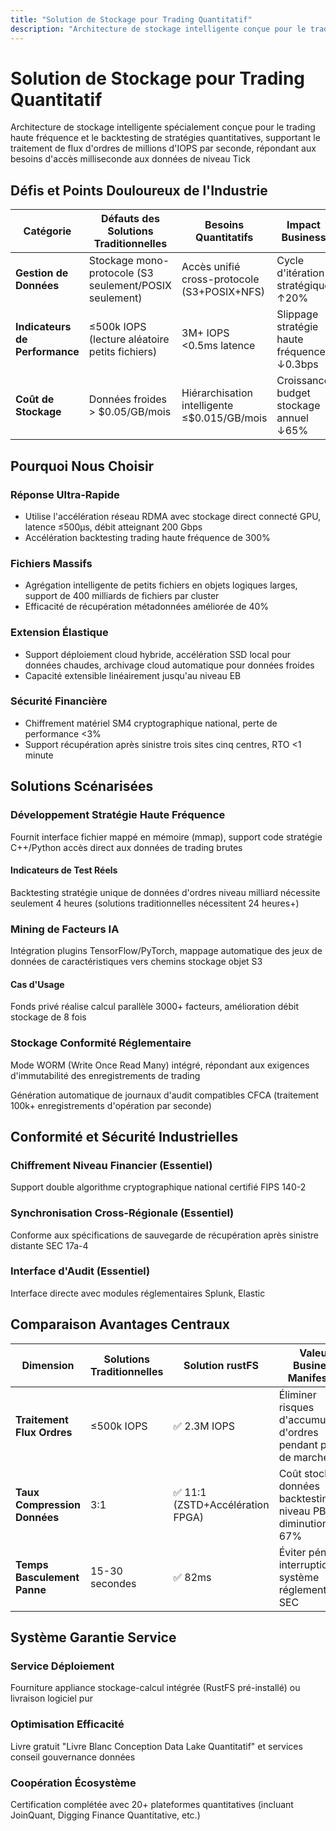 ```yaml
---
title: "Solution de Stockage pour Trading Quantitatif"
description: "Architecture de stockage intelligente conçue pour le trading haute fréquence et backtesting de stratégies quantitatives"
---
```


# Solution de Stockage pour Trading Quantitatif

Architecture de stockage intelligente spécialement conçue pour le trading haute fréquence et le backtesting de stratégies quantitatives, supportant le traitement de flux d'ordres de millions d'IOPS par seconde, répondant aux besoins d'accès milliseconde aux données de niveau Tick

## Défis et Points Douloureux de l'Industrie

| Catégorie | Défauts des Solutions Traditionnelles | Besoins Quantitatifs | Impact Business |
|-----------|---------------------------------------|---------------------|-----------------|
| **Gestion de Données** | Stockage mono-protocole (S3 seulement/POSIX seulement) | Accès unifié cross-protocole (S3+POSIX+NFS) | Cycle d'itération stratégique ↑20% |
| **Indicateurs de Performance** | ≤500k IOPS (lecture aléatoire petits fichiers) | 3M+ IOPS <0.5ms latence | Slippage stratégie haute fréquence ↓0.3bps |
| **Coût de Stockage** | Données froides > $0.05/GB/mois | Hiérarchisation intelligente ≤$0.015/GB/mois | Croissance budget stockage annuel ↓65% |

## Pourquoi Nous Choisir

### Réponse Ultra-Rapide

- Utilise l'accélération réseau RDMA avec stockage direct connecté GPU, latence ≤500μs, débit atteignant 200 Gbps
- Accélération backtesting trading haute fréquence de 300%

### Fichiers Massifs

- Agrégation intelligente de petits fichiers en objets logiques larges, support de 400 milliards de fichiers par cluster
- Efficacité de récupération métadonnées améliorée de 40%

### Extension Élastique

- Support déploiement cloud hybride, accélération SSD local pour données chaudes, archivage cloud automatique pour données froides
- Capacité extensible linéairement jusqu'au niveau EB

### Sécurité Financière

- Chiffrement matériel SM4 cryptographique national, perte de performance <3%
- Support récupération après sinistre trois sites cinq centres, RTO <1 minute

## Solutions Scénarisées

### Développement Stratégie Haute Fréquence

Fournit interface fichier mappé en mémoire (mmap), support code stratégie C++/Python accès direct aux données de trading brutes

#### Indicateurs de Test Réels

Backtesting stratégie unique de données d'ordres niveau milliard nécessite seulement 4 heures (solutions traditionnelles nécessitent 24 heures+)

### Mining de Facteurs IA

Intégration plugins TensorFlow/PyTorch, mappage automatique des jeux de données de caractéristiques vers chemins stockage objet S3

#### Cas d'Usage

Fonds privé réalise calcul parallèle 3000+ facteurs, amélioration débit stockage de 8 fois

### Stockage Conformité Réglementaire

Mode WORM (Write Once Read Many) intégré, répondant aux exigences d'immutabilité des enregistrements de trading

Génération automatique de journaux d'audit compatibles CFCA (traitement 100k+ enregistrements d'opération par seconde)

## Conformité et Sécurité Industrielles

### Chiffrement Niveau Financier **(Essentiel)**

Support double algorithme cryptographique national certifié FIPS 140-2

### Synchronisation Cross-Régionale **(Essentiel)**

Conforme aux spécifications de sauvegarde de récupération après sinistre distante SEC 17a-4

### Interface d'Audit **(Essentiel)**

Interface directe avec modules réglementaires Splunk, Elastic

## Comparaison Avantages Centraux

| Dimension | Solutions Traditionnelles | Solution rustFS | Valeur Business Manifestée |
|-----------|---------------------------|-----------------|---------------------------|
| **Traitement Flux Ordres** | ≤500k IOPS | ✅ 2.3M IOPS | Éliminer risques d'accumulation d'ordres pendant pics de marché |
| **Taux Compression Données** | 3:1 | ✅ 11:1 (ZSTD+Accélération FPGA) | Coût stockage données backtesting niveau PB diminution 67% |
| **Temps Basculement Panne** | 15-30 secondes | ✅ 82ms | Éviter pénalités interruption système réglementées SEC |

## Système Garantie Service

### Service Déploiement

Fourniture appliance stockage-calcul intégrée (RustFS pré-installé) ou livraison logiciel pur

### Optimisation Efficacité

Livre gratuit "Livre Blanc Conception Data Lake Quantitatif" et services conseil gouvernance données

### Coopération Écosystème

Certification complétée avec 20+ plateformes quantitatives (incluant JoinQuant, Digging Finance Quantitative, etc.)

